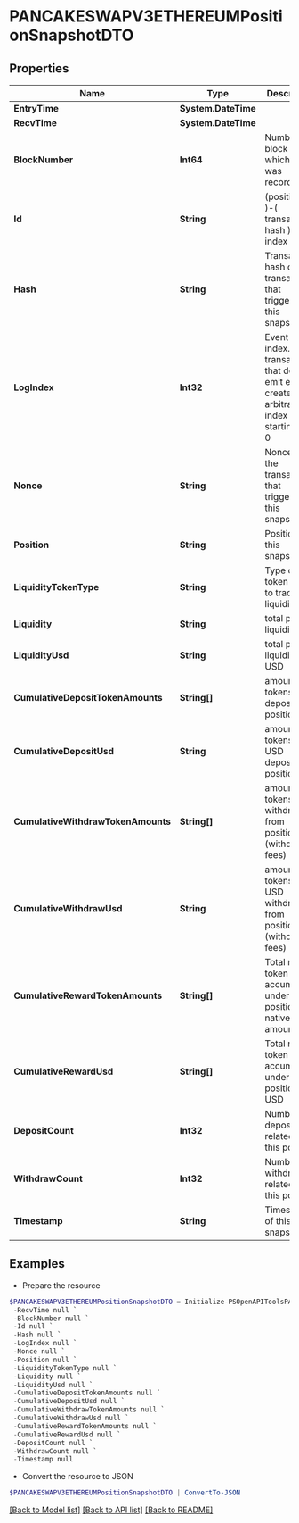 # PANCAKESWAPV3ETHEREUMPositionSnapshotDTO
## Properties

Name | Type | Description | Notes
------------ | ------------- | ------------- | -------------
**EntryTime** | **System.DateTime** |  | [optional] 
**RecvTime** | **System.DateTime** |  | [optional] 
**BlockNumber** | **Int64** | Number of block in which entity was recorded. | [optional] 
**Id** | **String** |  (position id )-( transaction hash )-( log index )  | [optional] 
**Hash** | **String** | Transaction hash of the transaction that triggered this snapshot | [optional] 
**LogIndex** | **Int32** | Event log index. For transactions that don&#39;t emit event, create arbitrary index starting from 0 | [optional] 
**Nonce** | **String** | Nonce of the transaction that triggered this snapshot | [optional] 
**Position** | **String** | Position of this snapshot | [optional] 
**LiquidityTokenType** | **String** | Type of token used to track liquidity | [optional] 
**Liquidity** | **String** | total position liquidity | [optional] 
**LiquidityUsd** | **String** | total position liquidity in USD | [optional] 
**CumulativeDepositTokenAmounts** | **String[]** | amount of tokens ever deposited to position | [optional] 
**CumulativeDepositUsd** | **String** | amount of tokens in USD deposited to position | [optional] 
**CumulativeWithdrawTokenAmounts** | **String[]** | amount of tokens ever withdrawn from position (without fees) | [optional] 
**CumulativeWithdrawUsd** | **String** | amount of tokens in USD withdrawn from position (without fees) | [optional] 
**CumulativeRewardTokenAmounts** | **String[]** | Total reward token accumulated under this position, in native amounts | [optional] 
**CumulativeRewardUsd** | **String[]** | Total reward token accumulated under this position, in USD | [optional] 
**DepositCount** | **Int32** | Number of deposits related to this position | [optional] 
**WithdrawCount** | **Int32** | Number of withdrawals related to this position | [optional] 
**Timestamp** | **String** | Timestamp of this snapshot | [optional] 

## Examples

- Prepare the resource
```powershell
$PANCAKESWAPV3ETHEREUMPositionSnapshotDTO = Initialize-PSOpenAPIToolsPANCAKESWAPV3ETHEREUMPositionSnapshotDTO  -EntryTime null `
 -RecvTime null `
 -BlockNumber null `
 -Id null `
 -Hash null `
 -LogIndex null `
 -Nonce null `
 -Position null `
 -LiquidityTokenType null `
 -Liquidity null `
 -LiquidityUsd null `
 -CumulativeDepositTokenAmounts null `
 -CumulativeDepositUsd null `
 -CumulativeWithdrawTokenAmounts null `
 -CumulativeWithdrawUsd null `
 -CumulativeRewardTokenAmounts null `
 -CumulativeRewardUsd null `
 -DepositCount null `
 -WithdrawCount null `
 -Timestamp null
```

- Convert the resource to JSON
```powershell
$PANCAKESWAPV3ETHEREUMPositionSnapshotDTO | ConvertTo-JSON
```

[[Back to Model list]](../README.md#documentation-for-models) [[Back to API list]](../README.md#documentation-for-api-endpoints) [[Back to README]](../README.md)

